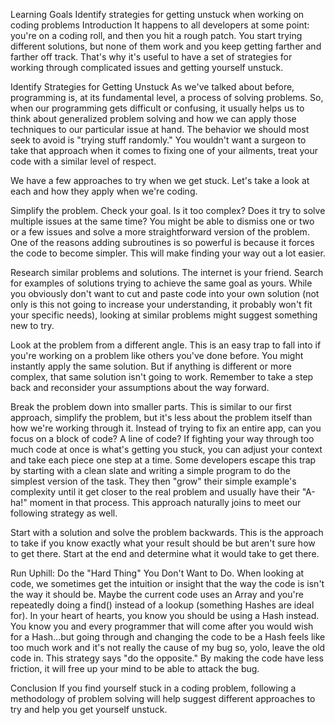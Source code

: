 Learning Goals
Identify strategies for getting unstuck when working on coding problems
Introduction
It happens to all developers at some point: you're on a coding roll, and then you hit a rough patch. You start trying different solutions, but none of them work and you keep getting farther and farther off track. That's why it's useful to have a set of strategies for working through complicated issues and getting yourself unstuck.

Identify Strategies for Getting Unstuck
As we've talked about before, programming is, at its fundamental level, a process of solving problems. So, when our programming gets difficult or confusing, it usually helps us to think about generalized problem solving and how we can apply those techniques to our particular issue at hand. The behavior we should most seek to avoid is "trying stuff randomly." You wouldn't want a surgeon to take that approach when it comes to fixing one of your ailments, treat your code with a similar level of respect.

We have a few approaches to try when we get stuck. Let's take a look at each and how they apply when we're coding.

Simplify the problem. Check your goal. Is it too complex? Does it try to solve multiple issues at the same time? You might be able to dismiss one or two or a few issues and solve a more straightforward version of the problem. One of the reasons adding subroutines is so powerful is because it forces the code to become simpler. This will make finding your way out a lot easier.

Research similar problems and solutions. The internet is your friend. Search for examples of solutions trying to achieve the same goal as yours. While you obviously don't want to cut and paste code into your own solution (not only is this not going to increase your understanding, it probably won't fit your specific needs), looking at similar problems might suggest something new to try.

Look at the problem from a different angle. This is an easy trap to fall into if you're working on a problem like others you've done before. You might instantly apply the same solution. But if anything is different or more complex, that same solution isn't going to work. Remember to take a step back and reconsider your assumptions about the way forward.

Break the problem down into smaller parts. This is similar to our first approach, simplify the problem, but it's less about the problem itself than how we're working through it. Instead of trying to fix an entire app, can you focus on a block of code? A line of code? If fighting your way through too much code at once is what's getting you stuck, you can adjust your context and take each piece one step at a time. Some developers escape this trap by starting with a clean slate and writing a simple program to do the simplest version of the task. They then "grow" their simple example's complexity until it get closer to the real problem and usually have their "A-ha!" moment in that process. This approach naturally joins to meet our following strategy as well.

Start with a solution and solve the problem backwards. This is the approach to take if you know exactly what your result should be but aren't sure how to get there. Start at the end and determine what it would take to get there.

Run Uphill: Do the "Hard Thing" You Don't Want to Do. When looking at code, we sometimes get the intuition or insight that the way the code is isn't the way it should be. Maybe the current code uses an Array and you're repeatedly doing a find() instead of a lookup (something Hashes are ideal for). In your heart of hearts, you know you should be using a Hash instead. You know you and every programmer that will come after you would wish for a Hash...but going through and changing the code to be a Hash feels like too much work and it's not really the cause of my bug so, yolo, leave the old code in. This strategy says "do the opposite." By making the code have less friction, it will free up your mind to be able to attack the bug.

Conclusion
If you find yourself stuck in a coding problem, following a methodology of problem solving will help suggest different approaches to try and help you get yourself unstuck.
